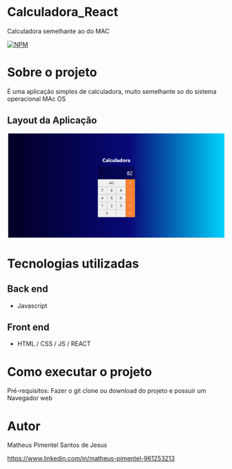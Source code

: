 # Calculadora_React
Calculadora semelhante ao do MAC

[![NPM](https://img.shields.io/npm/l/react)](https://github.com/Matheusp007-226/IMC_JS/blob/main/LICENSE) 

# Sobre o projeto

É uma aplicação simples de calculadora, muito semelhante so do sistema operacional MAc OS

## Layout da Aplicação
![layout 2](calculadora.png)
# Tecnologias utilizadas
## Back end
- Javascript
## Front end
- HTML / CSS / JS / REACT

# Como executar o projeto

Pré-requisitos: Fazer o git clone ou download do projeto e possuir um Navegador web

# Autor

Matheus Pimentel Santos de Jesus

https://www.linkedin.com/in/matheus-pimentel-961253213

